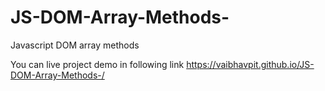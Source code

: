 # JS-DOM-Array-Methods-
Javascript DOM array methods

You can live project demo in following link 
https://vaibhavpit.github.io/JS-DOM-Array-Methods-/
